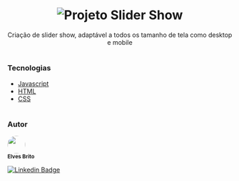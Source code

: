 <h1 align="center">
  <img alt="Projeto Slider Show" src="">
</h1>

<p align="center">Criação de slider show, adaptável a todos os tamanho de tela como desktop e mobile</p>

#

### Tecnologias
- [Javascript](https://developer.mozilla.org/pt-BR/docs/Web/JavaScript)
- [HTML]()
- [CSS]()

#

### Autor

<img style="border-radius: 50%;" src="https://avatars3.githubusercontent.com/u/50971534?s=460&u=e96a212ba23f0a02b5cd1c244c1b874c20aed4f2&v=4" width="40px"/>
</br>
<sub><b>Elves Brito</b></sub>

[![Linkedin Badge](https://img.shields.io/badge/-Elves-blue?style=flat-square&logo=Linkedin&logoColor=White&link=https://www.linkedin.com/in/elvesbd/)](https://www.linkedin.com/in/elvesbd/)
